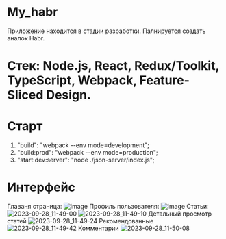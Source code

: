 # My_habr
 Приложение находится в стадии разработки. Палнируется создать аналок Habr.
# Cтек: Node.js, React, Redux/Toolkit, TypeScript, Webpack, Feature-Sliced Design.
# Старт
 1. "build": "webpack --env mode=development";
 2. "build:prod": "webpack --env mode=production";
 3. "start:dev:server": "node ./json-server/index.js";
# Интерфейс
Главаня страница: ![image](https://github.com/DanyaIT/My_habr/assets/105100908/25ed04e3-19f3-4ba3-8f2b-573e31651b55)
Профиль пользователя: ![image](https://github.com/DanyaIT/My_habr/assets/105100908/b24e4e32-aef8-435f-98dc-7db58560b6aa)
Статьи:![2023-09-28_11-49-00](https://github.com/DanyaIT/My_habr/assets/105100908/a4275744-799b-41ed-a06c-3d2df91b0a8a)
![2023-09-28_11-49-10](https://github.com/DanyaIT/My_habr/assets/105100908/4d003ff8-0200-4b84-8b35-b184e09d243e)
Детальный просмотр статей
![2023-09-28_11-49-24](https://github.com/DanyaIT/My_habr/assets/105100908/70b7d368-f9ac-4128-9936-9b2b751cad4d)
Рекомендованные 
![2023-09-28_11-49-42](https://github.com/DanyaIT/My_habr/assets/105100908/5698a3fd-5e2c-4fda-b4bb-29fa9c75a3ab)
Комментарии
![2023-09-28_11-50-08](https://github.com/DanyaIT/My_habr/assets/105100908/b9ad0b02-119f-47ba-bd70-75907b30409d)



 
